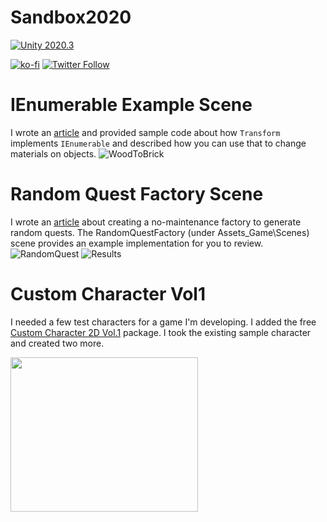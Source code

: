 # Sandbox2020
[![Unity 2020.3](https://img.shields.io/badge/unity-2020.3-blue.svg)](https://unity3d.com/get-unity/download)

[![ko-fi](https://ko-fi.com/img/githubbutton_sm.svg)](https://ko-fi.com/N4N812NL2) [![Twitter Follow](https://img.shields.io/twitter/follow/weirdbearddev?style=social)](https://twitter.com/intent/user?screen_name=weirdbearddev) 

# IEnumerable Example Scene
I wrote an [article](http://weirdbearddev.com/2020/10/19/unitys-transform-implements-ienumerable/) and provided sample code about how `Transform` implements `IEnumerable` and described how you can use that to change materials on objects.
![WoodToBrick](https://dl.dropbox.com/s/tvbjxi210sovmg9/WoodToBrickWall.gif?dl=0)

# Random Quest Factory Scene
I wrote an [article](http://weirdbearddev.com/2020/12/05/building-a-random-quest-generator/) about creating a no-maintenance factory to generate random quests.  The RandomQuestFactory (under Assets\_Game\Scenes) scene provides an example implementation for you to review.
![RandomQuest](https://dl.dropbox.com/s/0uhrjh08w6f1kxu/RandomQuestFactory-Main.png?dl=0)
![Results](https://dl.dropbox.com/s/hi2vfj759gwpai0/RandomQuestFactory-Result.png?dl=0)

# Custom Character Vol1
I needed a few test characters for a game I'm developing.  I added the free [Custom Character 2D Vol.1](https://assetstore.unity.com/packages/2d/characters/custom-character-2d-vol-1-65144) package.  I took the existing sample character and created two more.  

<img src="https://dl.dropbox.com/s/d1zmiz6m8xj3snp/TestCharacters.png?dl=0" width="300" height="247" />
